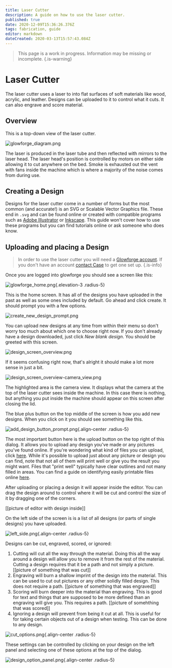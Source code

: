 ```yaml
---
title: Laser Cutter
description: A guide on how to use the laser cutter.
published: true
date: 2020-12-09T15:36:26.376Z
tags: fabrication, guide
editor: markdown
dateCreated: 2020-03-13T15:57:43.084Z
---
```


> This page is a work in progress. Information may be missing or incomplete.
{.is-warning}

# Laser Cutter

[comment]: # (this is a comment which will not be rendered into the final document)
The laser cutter uses a laser to  into flat surfaces of soft materials like wood, acrylic, and leather. Designs can be uploaded to it to control what it cuts. It can also engrave and score material.

## Overview
This is a top-down view of the laser cutter.

![glowforge_diagram.png](/laser_cutter/glowforge_diagram.png)

The laser is produced in the laser tube and then reflected with mirrors to the laser head. The laser head's position is controlled by motors on either side allowing it to cut anywhere on the bed. Smoke is exhausted out the vent with fans inside the machine which is where a majority of the noise comes from during use.

## Creating a Design
Designs for the laser cutter come in a number of forms but the most common (and accurate!) is an SVG or Scalable Vector Graphics file. These end in `.svg` and can be found online or created with compatible programs such as [Adobe Illustrator](https://www.adobe.com/products/illustrator.html) or [Inkscape](https://inkscape.org/). This guide won't cover how to use these programs but you can find tutorials online or ask someone who does know. 
## Uploading and placing a Design
> In order to use the laser cutter you will need a [Glowforge account](https://app.glowforge.com/). If you don't have an account [contact Case](mailto://case.norris@sdsgriffin.org) to get one set up.
{.is-info}

Once you are logged into glowforge you should see a screen like this:

![glowforge_home.png](/laser_cutter/glowforge_home.png){.elevation-3 .radius-5}

This is the home screen. It has all of the designs you have uploaded in the past as well as some ones included by default. Go ahead and click create. It should prompt you with a few options. 

![create_new_design_prompt.png](/laser_cutter/create_new_design_prompt.png)

You can upload new designs at any time from within their menu so don't worry too much about which one to choose right now. If you don't already have a design downloaded, just click *New blank design*. You should be greeted with this screen.

![design_screen_overview.png](/laser_cutter/design_screen_overview.png)

If it seems confusing right now, that's alright it should make a lot more sense in just a bit.

![design_screen_overview-camera_view.png](/laser_cutter/design_screen_overview-camera_view.png)

The highlighted area is the camera view. It displays what the camera at the top of the laser cutter sees inside the machine. In this case there is nothing, but anything you put inside the machine should appear on this screen after closing the lid.

The blue plus button on the top middle of the screen is how you add new designs. When you click on it you should see something like this. 

![add_design_button_prompt.png](/laser_cutter/add_design_button_prompt.png){.align-center .radius-5}

The most important button here is the upload button on the top right of this dialog. It allows you to upload any design you've made or any pictures you've found online. If you're wondering what kind of files you can upload, click [here](https://glowforge.com/faq/design#which-design-platforms-does-glowforge-work-with). While it's possible to upload just about any picture or design you can find, note that not all of them will print well or give you the result you might want. Files that "print well" typically have clear outlines and not many filled in areas. You can find a guide on identifying easily printable files online [here](/en/refrences/printable-files).

After uploading or placing a design it will appear inside the editor. You can drag the design around to control where it will be cut and control the size of it by dragging one of the corners.

[[picture of editor with design inside]]

On the left side of the screen is is a list of all designs (or parts of single designs) you have uploaded.

![left_side.png](/laser_cutter/left_side.png){.align-center .radius-5}

Designs can be cut, engraved, scored, or ignored:
1. Cutting will cut all the way through the material. Doing this all the way around a design will allow you to remove it from the rest of the material. Cutting a design requires that it be a path and not simply a picture. [[picture of something that was cut]]
2. Engraving will burn a shallow imprint of the design into the material. This can be used to cut out pictures or any other solidly filled design. This does not require a path. [[picture of something that was engraved]]
3. Scoring will burn deeper into the material than engraving. This is good for text and things that are supposed to be more defined than an engraving will give you. This requires a path. [[picture of somehthing that was scored]]
4. Ignoring a design will prevent from being it cut at all. This is useful for for taking certain objects out of a design when testing. This can be done to any design.

![cut_options.png](/laser_cutter/cut_options.png){.align-center .radius-5}

These settings can be controlled by clicking on your design on the left panel and selecting one of these options at the top of the dialog. 

![design_option_panel.png](/laser_cutter/design_option_panel.png){.align-center .radius-5}